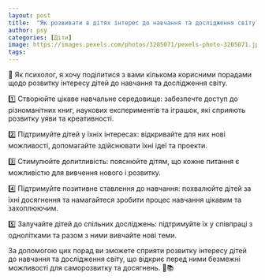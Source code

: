 ```yaml
---
layout: post
title:  "Як розвивати в дітях інтерес до навчання та дослідження світу?"
author: psy
categories: [Діти]
image: https://images.pexels.com/photos/3205071/pexels-photo-3205071.jpeg?auto=compress&cs=tinysrgb&fit=crop&h=627&w=1200
tags: 
---
```


🌟 Як психолог, я хочу поділитися з вами кількома корисними порадами щодо розвитку інтересу дітей до навчання та дослідження світу. 

1️⃣ Створюйте цікаве навчальне середовище: забезпечте доступ до різноманітних книг, наукових експериментів та іграшок, які сприяють розвитку уяви та креативності.

2️⃣ Підтримуйте дітей у їхніх інтересах: відкривайте для них нові можливості, допомагайте здійснювати їхні ідеї та проекти.

3️⃣ Стимулюйте допитливість: пояснюйте дітям, що кожне питання є можливістю для вивчення нового і розвитку.

4️⃣ Підтримуйте позитивне ставлення до навчання: похвалюйте дітей за їхні досягнення та намагайтеся зробити процес навчання цікавим та захоплюючим.

5️⃣ Залучайте дітей до спільних досліджень: підтримуйте їх у співпраці з однолітками та разом з ними вивчайте нові теми.

За допомогою цих порад ви зможете сприяти розвитку інтересу дітей до навчання та дослідження світу, що відкриє перед ними безмежні можливості для саморозвитку та досягнень. 🌈📚


